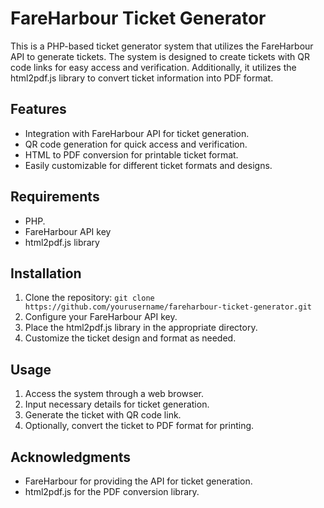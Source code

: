 # FareHarbour Ticket Generator

This is a PHP-based ticket generator system that utilizes the FareHarbour API to generate tickets. The system is designed to create tickets with QR code links for easy access and verification. Additionally, it utilizes the html2pdf.js library to convert ticket information into PDF format.

## Features

- Integration with FareHarbour API for ticket generation.
- QR code generation for quick access and verification.
- HTML to PDF conversion for printable ticket format.
- Easily customizable for different ticket formats and designs.

## Requirements

- PHP.
- FareHarbour API key
- html2pdf.js library

## Installation

1. Clone the repository: `git clone https://github.com/yourusername/fareharbour-ticket-generator.git`
2. Configure your FareHarbour API key.
3. Place the html2pdf.js library in the appropriate directory.
4. Customize the ticket design and format as needed.

## Usage

1. Access the system through a web browser.
2. Input necessary details for ticket generation.
3. Generate the ticket with QR code link.
4. Optionally, convert the ticket to PDF format for printing.


## Acknowledgments

- FareHarbour for providing the API for ticket generation.
- html2pdf.js for the PDF conversion library.



